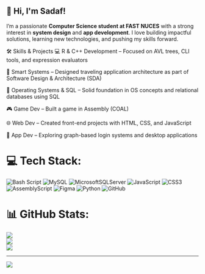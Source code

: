 ## 👋 Hi, I'm Sadaf!

I’m a passionate **Computer Science student at FAST NUCES** with a strong interest in **system design** and **app development**. I love building impactful solutions, learning new technologies, and pushing my skills forward.

🛠️ Skills & Projects
💻 R & C++ Development – Focused on AVL trees, CLI tools, and expression evaluators

🧠 Smart Systems – Designed traveling application architecture as part of Software Design & Architecture (SDA)

🧩 Operating Systems & SQL – Solid foundation in OS concepts and relational databases using SQL

🎮 Game Dev – Built a game in Assembly (COAL)

🌐 Web Dev – Created front-end projects with HTML, CSS, and JavaScript

📱 App Dev – Exploring graph-based login systems and desktop applications


# 💻 Tech Stack:
![Bash Script](https://img.shields.io/badge/bash_script-%23121011.svg?style=for-the-badge&logo=gnu-bash&logoColor=white) ![MySQL](https://img.shields.io/badge/mysql-4479A1.svg?style=for-the-badge&logo=mysql&logoColor=white) ![MicrosoftSQLServer](https://img.shields.io/badge/Microsoft%20SQL%20Server-CC2927?style=for-the-badge&logo=microsoft%20sql%20server&logoColor=white) ![JavaScript](https://img.shields.io/badge/javascript-%23323330.svg?style=for-the-badge&logo=javascript&logoColor=%23F7DF1E) ![CSS3](https://img.shields.io/badge/css3-%231572B6.svg?style=for-the-badge&logo=css3&logoColor=white) ![AssemblyScript](https://img.shields.io/badge/assembly%20script-%23000000.svg?style=for-the-badge&logo=assemblyscript&logoColor=white) ![Figma](https://img.shields.io/badge/figma-%23F24E1E.svg?style=for-the-badge&logo=figma&logoColor=white) ![Python](https://img.shields.io/badge/python-3670A0?style=for-the-badge&logo=python&logoColor=ffdd54) ![GitHub](https://img.shields.io/badge/github-%23121011.svg?style=for-the-badge&logo=github&logoColor=white)
# 📊 GitHub Stats:
![](https://github-readme-stats.vercel.app/api?username=SadafSaqlain7&theme=dark&hide_border=false&include_all_commits=false&count_private=false)<br/>
![](https://nirzak-streak-stats.vercel.app/?user=SadafSaqlain7&theme=dark&hide_border=false)<br/>
![](https://github-readme-stats.vercel.app/api/top-langs/?username=SadafSaqlain7&theme=dark&hide_border=false&include_all_commits=false&count_private=false&layout=compact)

---
[![](https://visitcount.itsvg.in/api?id=SadafSaqlain7&icon=0&color=0)](https://visitcount.itsvg.in)

<!-- Proudly created with GPRM ( https://gprm.itsvg.in ) -->
